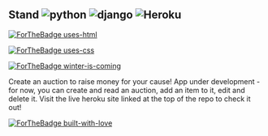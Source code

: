 ## Stand ![python] ![django] ![Heroku]

[python]: https://img.shields.io/github/pipenv/locked/python-version/ablades/algohop?style=flat-square 

[Heroku]: https://img.shields.io/badge/heroku-deployed-brightgreen?style=flat-square

[django]: https://img.shields.io/badge/django-v3.0.2-green.svg

[![ForTheBadge uses-html](http://ForTheBadge.com/images/badges/uses-html.svg)](http://ForTheBadge.com)

[![ForTheBadge uses-css](http://ForTheBadge.com/images/badges/uses-css.svg)](http://ForTheBadge.com)

[![ForTheBadge winter-is-coming](http://ForTheBadge.com/images/badges/winter-is-coming.svg)](http://ForTheBadge.com)


Create an auction to raise money for your cause! App under development - for now, you can create  and read an auction, add an item to it, edit and delete it. Visit the live heroku site linked at the top of the repo to check it out!

[![ForTheBadge built-with-love](http://ForTheBadge.com/images/badges/built-with-love.svg)](https://GitHub.com/Naereen/)
